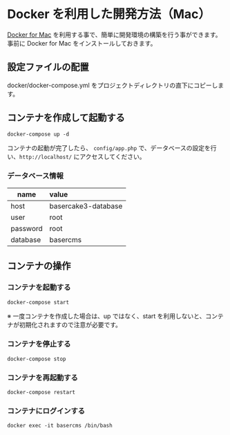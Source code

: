 # Docker を利用した開発方法（Mac）

[Docker for Mac](https://www.docker.com/docker-mac) を利用する事で、簡単に開発環境の構築を行う事ができます。  
事前に Docker for Mac をインストールしておきます。

## 設定ファイルの配置

docker/docker-compose.yml をプロジェクトディレクトリの直下にコピーします。
 
## コンテナを作成して起動する

```
docker-compose up -d
```
コンテナの起動が完了したら、 `config/app.php` で、データベースの設定を行い、`http://localhost/` にアクセスしてください。

### データベース情報
| name | value |
|-----------|:------------|
| host | basercake3-database |
| user | root |
| password | root |
| database | basercms |

## コンテナの操作

### コンテナを起動する

```
docker-compose start
```
※ 一度コンテナを作成した場合は、up ではなく、start を利用しないと、コンテナが初期化されますので注意が必要です。

### コンテナを停止する

```
docker-compose stop
```

### コンテナを再起動する

```
docker-compose restart
```

### コンテナにログインする

```
docker exec -it basercms /bin/bash
```


